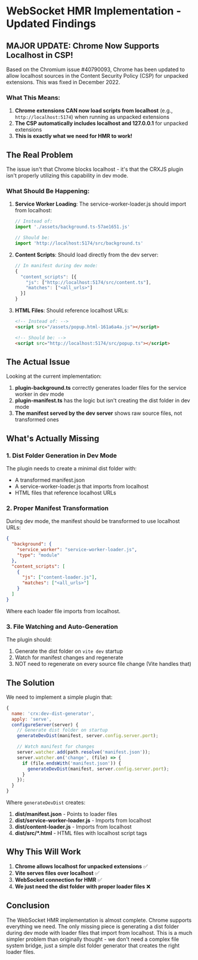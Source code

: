 # WebSocket HMR Implementation - Updated Findings

## MAJOR UPDATE: Chrome Now Supports Localhost in CSP!

Based on the Chromium issue #40790093, Chrome has been updated to allow
localhost sources in the Content Security Policy (CSP) for unpacked extensions.
This was fixed in December 2022.

### What This Means:

1. **Chrome extensions CAN now load scripts from localhost** (e.g.,
   `http://localhost:5174`) when running as unpacked extensions
2. **The CSP automatically includes localhost and 127.0.0.1** for unpacked
   extensions
3. **This is exactly what we need for HMR to work!**

## The Real Problem

The issue isn't that Chrome blocks localhost - it's that the CRXJS plugin isn't
properly utilizing this capability in dev mode.

### What Should Be Happening:

1. **Service Worker Loading**: The service-worker-loader.js should import from
   localhost:

   ```javascript
   // Instead of:
   import './assets/background.ts-57ae1651.js'

   // Should be:
   import 'http://localhost:5174/src/background.ts'
   ```

2. **Content Scripts**: Should load directly from the dev server:

   ```javascript
   // In manifest during dev mode:
   {
     "content_scripts": [{
       "js": ["http://localhost:5174/src/content.ts"],
       "matches": ["<all_urls>"]
     }]
   }
   ```

3. **HTML Files**: Should reference localhost URLs:

   ```html
   <!-- Instead of: -->
   <script src="/assets/popup.html-161a6a4a.js"></script>

   <!-- Should be: -->
   <script src="http://localhost:5174/src/popup.ts"></script>
   ```

## The Actual Issue

Looking at the current implementation:

1. **plugin-background.ts** correctly generates loader files for the service
   worker in dev mode
2. **plugin-manifest.ts** has the logic but isn't creating the dist folder in
   dev mode
3. **The manifest served by the dev server** shows raw source files, not
   transformed ones

## What's Actually Missing

### 1. **Dist Folder Generation in Dev Mode**

The plugin needs to create a minimal dist folder with:

- A transformed manifest.json
- A service-worker-loader.js that imports from localhost
- HTML files that reference localhost URLs

### 2. **Proper Manifest Transformation**

During dev mode, the manifest should be transformed to use localhost URLs:

```json
{
  "background": {
    "service_worker": "service-worker-loader.js",
    "type": "module"
  },
  "content_scripts": [
    {
      "js": ["content-loader.js"],
      "matches": ["<all_urls>"]
    }
  ]
}
```

Where each loader file imports from localhost.

### 3. **File Watching and Auto-Generation**

The plugin should:

1. Generate the dist folder on `vite dev` startup
2. Watch for manifest changes and regenerate
3. NOT need to regenerate on every source file change (Vite handles that)

## The Solution

We need to implement a simple plugin that:

```javascript
{
  name: 'crx:dev-dist-generator',
  apply: 'serve',
  configureServer(server) {
    // Generate dist folder on startup
    generateDevDist(manifest, server.config.server.port);

    // Watch manifest for changes
    server.watcher.add(path.resolve('manifest.json'));
    server.watcher.on('change', (file) => {
      if (file.endsWith('manifest.json')) {
        generateDevDist(manifest, server.config.server.port);
      }
    });
  }
}
```

Where `generateDevDist` creates:

1. **dist/manifest.json** - Points to loader files
2. **dist/service-worker-loader.js** - Imports from localhost
3. **dist/content-loader.js** - Imports from localhost
4. **dist/src/\*.html** - HTML files with localhost script tags

## Why This Will Work

1. **Chrome allows localhost for unpacked extensions** ✅
2. **Vite serves files over localhost** ✅
3. **WebSocket connection for HMR** ✅
4. **We just need the dist folder with proper loader files** ❌

## Conclusion

The WebSocket HMR implementation is almost complete. Chrome supports everything
we need. The only missing piece is generating a dist folder during dev mode with
loader files that import from localhost. This is a much simpler problem than
originally thought - we don't need a complex file system bridge, just a simple
dist folder generator that creates the right loader files.
